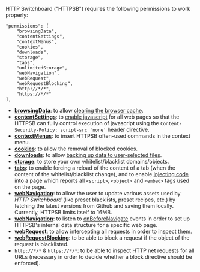 HTTP Switchboard ("HTTPSB") requires the following permissions to work properly:

    "permissions": [
        "browsingData",
        "contentSettings",
        "contextMenus",
        "cookies",
        "downloads",
        "storage",
        "tabs",
        "unlimitedStorage",
        "webNavigation",
        "webRequest",
        "webRequestBlocking",
        "http://*/*",
        "https://*/*"
    ],

* [**browsingData**](http://developer.chrome.com/extensions/browsingData.html): to allow [clearing the browser cache](http://developer.chrome.com/extensions/browsingData.html#method-removeCache).
* [**contentSettings**](http://developer.chrome.com/extensions/contentSettings.html): to [enable javascript](http://developer.chrome.com/extensions/contentSettings.html#property-javascript) for all web pages so that the HTTPSB can fully control execution of javascript using the `Content-Security-Policy: script-src 'none'` header directive.
* [**contextMenus**](http://developer.chrome.com/extensions/contextMenus.html): to insert HTTPSB often-used commands in the context menu.
* [**cookies**](http://developer.chrome.com/extensions/cookies.html): to allow the removal of blocked cookies.
* [**downloads**](http://developer.chrome.com/extensions/downloads.html): to allow [backing up data to user-selected files](/gorhill/httpswitchboard/wiki/Change-log#wiki-0800).
* [**storage**](http://developer.chrome.com/extensions/storage.html): to store your own whitelist/blacklist domains/objects.
* [**tabs**](http://developer.chrome.com/extensions/tabs.html): to enable forcing a reload of the content of a tab (when the content of the whitelist/blacklist change), and to enable [injecting code](https://github.com/gorhill/httpswitchboard/blob/master/js/inject.js) into a page which reports all `<script>`, `<object>` and `<embed>` tags used on the page.
* [**webNavigation**](https://developers.google.com/chrome/whitepapers/storage#unlimited): to allow the user to update various assets used by _HTTP Switchboard_ (like preset blacklists, preset recipes, etc.) by fetching the latest versions from Github and saving them locally. Currently, HTTPSB limits itself to 16MB.
* [**webNavigation**](http://developer.chrome.com/extensions/webNavigation.html): to listen to [onBeforeNavigate](http://developer.chrome.com/extensions/webNavigation.html#event-onBeforeNavigate) events in order to set up HTTPSB's internal data structure for a specific web page.
* [**webRequest**](http://developer.chrome.com/extensions/webRequest.html): to allow intercepting all requests in order to inspect them.
* [**webRequestBlocking**](http://developer.chrome.com/extensions/webRequest.html#manifest): to be able to block a request if the object of the request is blacklisted.
* `http://*/*` & `https://*/*`: to be able to inspect HTTP net requests for all URLs (necessary in order to decide whether a block directive should be enforced).